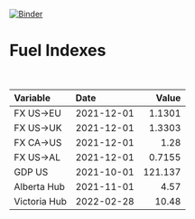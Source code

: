 [![Binder](https://mybinder.org/badge_logo.svg)](https://mybinder.org/v2/gh/AyrtonB/Global-Gas-Prices/master)

# Fuel Indexes

<br>

| Variable     | Date       |    Value |
|:-------------|:-----------|---------:|
| FX US->EU    | 2021-12-01 |   1.1301 |
| FX US->UK    | 2021-12-01 |   1.3303 |
| FX CA->US    | 2021-12-01 |   1.28   |
| FX US->AL    | 2021-12-01 |   0.7155 |
| GDP US       | 2021-10-01 | 121.137  |
| Alberta Hub  | 2021-11-01 |   4.57   |
| Victoria Hub | 2022-02-28 |  10.48   |